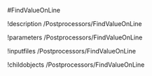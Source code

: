 <!-- MOOSE Object Documentation Stub: Remove this when content is added. -->
#FindValueOnLine

!description /Postprocessors/FindValueOnLine

!parameters /Postprocessors/FindValueOnLine

!inputfiles /Postprocessors/FindValueOnLine

!childobjects /Postprocessors/FindValueOnLine
